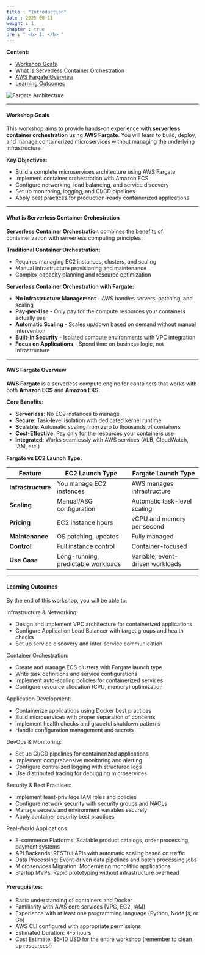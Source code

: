 ```yaml
---
title : "Introduction"
date : 2025-08-11
weight : 1
chapter : true
pre : " <b> 1. </b> "
---
```


**Content:**
- [ Workshop Goals](#-workshop-goals)
- [ What is Serverless Container Orchestration](#-what-is-serverless-container-orchestration)
- [ AWS Fargate Overview](#-aws-fargate-overview)
- [ Learning Outcomes](#-learning-outcomes)

![Fargate Architecture](https://trungquangnguyeen.github.io/Serverless-Container-Orchestration/images/00/0000.png?featherlight=false&width=90pc)

---

####  Workshop Goals

This workshop aims to provide hands-on experience with **serverless container orchestration** using **AWS Fargate**. You will learn to build, deploy, and manage containerized microservices without managing the underlying infrastructure.

**Key Objectives:**
- Build a complete microservices architecture using AWS Fargate
- Implement container orchestration with Amazon ECS
- Configure networking, load balancing, and service discovery
- Set up monitoring, logging, and CI/CD pipelines
- Apply best practices for production-ready containerized applications

---

####  What is Serverless Container Orchestration

**Serverless Container Orchestration** combines the benefits of containerization with serverless computing principles:

**Traditional Container Orchestration:**
- Requires managing EC2 instances, clusters, and scaling
- Manual infrastructure provisioning and maintenance
- Complex capacity planning and resource optimization

**Serverless Container Orchestration with Fargate:**
-  **No Infrastructure Management** - AWS handles servers, patching, and scaling
-  **Pay-per-Use** - Only pay for the compute resources your containers actually use
-  **Automatic Scaling** - Scales up/down based on demand without manual intervention
-  **Built-in Security** - Isolated compute environments with VPC integration
-  **Focus on Applications** - Spend time on business logic, not infrastructure

---

####  AWS Fargate Overview

**AWS Fargate** is a serverless compute engine for containers that works with both **Amazon ECS** and **Amazon EKS**.

**Core Benefits:**
- **Serverless**: No EC2 instances to manage
- **Secure**: Task-level isolation with dedicated kernel runtime
- **Scalable**: Automatic scaling from zero to thousands of containers
- **Cost-Effective**: Pay only for the resources your containers use
- **Integrated**: Works seamlessly with AWS services (ALB, CloudWatch, IAM, etc.)

**Fargate vs EC2 Launch Type:**

| Feature | EC2 Launch Type | Fargate Launch Type |
|---------|----------------|-------------------|
| **Infrastructure** |  You manage EC2 instances |  AWS manages infrastructure |
| **Scaling** |  Manual/ASG configuration |  Automatic task-level scaling |
| **Pricing** |  EC2 instance hours |  vCPU and memory per second |
| **Maintenance** |  OS patching, updates |  Fully managed |
| **Control** |  Full instance control |  Container-focused |
| **Use Case** | Long-running, predictable workloads | Variable, event-driven workloads |

---

#### Learning Outcomes
By the end of this workshop, you will be able to:

Infrastructure & Networking:
+ Design and implement VPC architecture for containerized applications
+ Configure Application Load Balancer with target groups and health checks
+ Set up service discovery and inter-service communication

Container Orchestration:
+ Create and manage ECS clusters with Fargate launch type
+ Write task definitions and service configurations
+ Implement auto-scaling policies for containerized services
+ Configure resource allocation (CPU, memory) optimization

Application Development:
+ Containerize applications using Docker best practices
+ Build microservices with proper separation of concerns
+ Implement health checks and graceful shutdown patterns
+ Handle configuration management and secrets

DevOps & Monitoring:
+ Set up CI/CD pipelines for containerized applications
+ Implement comprehensive monitoring and alerting
+ Configure centralized logging with structured logs
+ Use distributed tracing for debugging microservices

Security & Best Practices:
+ Implement least-privilege IAM roles and policies
+ Configure network security with security groups and NACLs
+ Manage secrets and environment variables securely
+ Apply container security best practices

Real-World Applications:
+ E-commerce Platforms: Scalable product catalogs, order processing, payment systems
+ API Backends: RESTful APIs with automatic scaling based on traffic
+ Data Processing: Event-driven data pipelines and batch processing jobs
+ Microservices Migration: Modernizing monolithic applications
+ Startup MVPs: Rapid prototyping without infrastructure overhead

#### Prerequisites:

+ Basic understanding of containers and Docker
+ Familiarity with AWS core services (VPC, EC2, IAM)
+ Experience with at least one programming language (Python, Node.js, or Go)
+ AWS CLI configured with appropriate permissions
+ Estimated Duration: 4-5 hours
+ Cost Estimate: $5-10 USD for the entire workshop (remember to clean up resources!)
